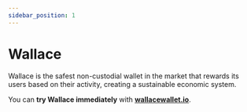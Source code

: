 ```yaml
---
sidebar_position: 1
---
```


# Wallace

Wallace is the safest non-custodial wallet in the market that rewards its users based on their activity, creating a sustainable economic system.

You can **try Wallace immediately** with **[wallacewallet.io](https://wallacewallet.io)**.
